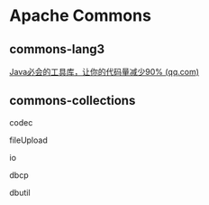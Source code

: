 # Apache Commons

## commons-lang3

[Java必会的工具库，让你的代码量减少90% (qq.com)](https://mp.weixin.qq.com/s/Dsgf-9kWNL4A1ltex5N1XA)

## commons-collections

codec

fileUpload

io

dbcp

dbutil
